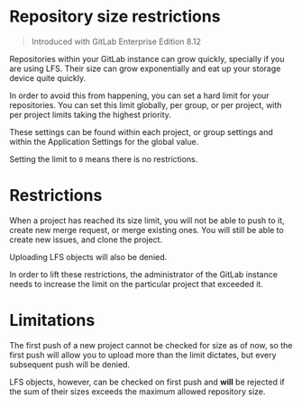 # Repository size restrictions

> Introduced with GitLab Enterprise Edition 8.12

Repositories within your GitLab instance can grow quickly, specially if you are
using LFS. Their size can grow exponentially and eat up your storage device quite
quickly.

In order to avoid this from happening, you can set a hard limit for your repositories.
You can set this limit globally, per group, or per project, with per project limits
taking the highest priority.

These settings can be found within each project, or group settings and within
the Application Settings for the global value.

Setting the limit to `0` means there is no restrictions.

# Restrictions

When a project has reached its size limit, you will not be able to push to it,
create new merge request, or merge existing ones. You will still be able to create
new issues, and clone the project.

Uploading LFS objects will also be denied.

In order to lift these restrictions, the administrator of the GitLab instance
needs to increase the limit on the particular project that exceeded it.


# Limitations

The first push of a new project cannot be checked for size as of now, so the first
push will allow you to upload more than the limit dictates, but every subsequent
push will be denied.

LFS objects, however, can be checked on first push and **will** be rejected if the
sum of their sizes exceeds the maximum allowed repository size.
